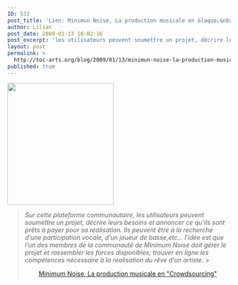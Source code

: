 ```yaml
---
ID: 532
post_title: 'Lien: Minimun Noise, La production musicale en &laquo;&nbsp;Crowdsourcing&nbsp;&raquo;'
author: Lilian
post_date: 2009-01-13 10:02:16
post_excerpt: 'les utilisateurs peuvent soumettre un projet, décrire leurs besoins et annoncer ce qu’ils sont prêts à payer pour sa réalisation. Ils peuvent être à la recherche d’une  participation vocale, d’un joueur de basse,etc… l’idée est que l’un des membres de la communauté de Minimum Noise doit gérer le projet et rassembler les forces disponibles; trouver en ligne les compétences nécessaire à la réalisation du rêve d’un artiste.'
layout: post
permalink: >
  http://toc-arts.org/blog/2009/01/13/minimun-noise-la-production-musicale-en-crowdsourcing/
published: true
---
```

[ ][1][<img class="size-full wp-image-7582 alignleft" title="minimum-noise" src="http://toc-arts.org/blog/wp-content/uploads/2009/01/minimum-noise.png" alt="" width="240" height="276" />][2] 
> *Sur cette plateforme communautaire, les utilisateurs peuvent soumettre un projet, décrire leurs besoins et annoncer ce qu’ils sont prêts à payer pour sa réalisation. Ils peuvent être à la recherche d’une participation vocale, d’un joueur de basse,etc… l’idée est que l’un des membres de la communauté de Minimum Noise doit gérer le projet et rassembler les forces disponibles; trouver en ligne les compétences nécessaire à la réalisation du rêve d’un artiste.* > <p style="text-align: center;">
  <a title="production musicale en Crowdsourcing" href="http://fr.techcrunch.com/2008/12/30/minimun-noise-la-production-musicale-en-crowdsourcing/">Minimum Noise, La production musicale en "Crowdsourcing"</a>
</p>

 [1]: http://fr.techcrunch.com/2008/12/30/minimun-noise-la-production-musicale-en-crowdsourcing/ "production musicale en Crowdsourcing"
 [2]: http://toc-arts.org/blog/wp-content/uploads/2009/01/minimum-noise.png